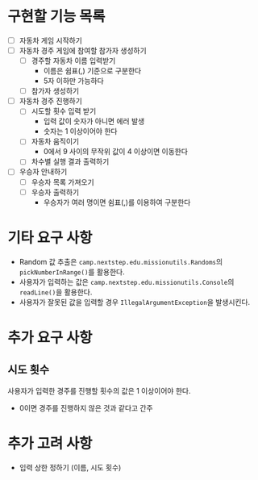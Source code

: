 # 구현할 기능 목록

- [ ] 자동차 게임 시작하기
- [ ] 자동차 경주 게임에 참여할 참가자 생성하기
    - [ ] 경주할 자동차 이름 입력받기
        - 이름은 쉼표(,) 기준으로 구분한다
        - 5자 이하만 가능하다
    - [ ] 참가자 생성하기
- [ ] 자동차 경주 진행하기
    - [ ] 시도할 횟수 입력 받기
        - 입력 값이 숫자가 아니면 에러 발생
        - 숫자는 1 이상이어야 한다
    - [ ] 자동차 움직이기
        - 0에서 9 사이의 무작위 값이 4 이상이면 이동한다
    - [ ] 차수별 실행 결과 출력하기
- [ ] 우승자 안내하기
    - [ ] 우승자 목록 가져오기
    - [ ] 우승자 출력하기
        - 우승자가 여러 명이면 쉼표(,)를 이용하여 구분한다

# 기타 요구 사항

- Random 값 추출은 `camp.nextstep.edu.missionutils.Randoms`의 `pickNumberInRange()`를 활용한다.
- 사용자가 입력하는 값은 `camp.nextstep.edu.missionutils.Console`의 `readLine()`을 활용한다.
- 사용자가 잘못된 값을 입력할 경우 `IllegalArgumentException`을 발생시킨다.

# 추가 요구 사항

## 시도 횟수

사용자가 입력한 경주를 진행할 횟수의 값은 1 이상이어야 한다.

- 0이면 경주를 진행하지 않은 것과 같다고 간주

# 추가 고려 사항

- 입력 상한 정하기 (이름, 시도 횟수)
